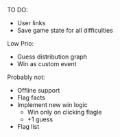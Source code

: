 TO DO:
- User links
- Save game state for all difficulties

Low Prio:
- Guess distribution graph
- Win as custom event

Probably not:
- Offline support
- Flag facts
- Implement new win logic
    - Win only on clicking flagle
    - +1 guess
- Flag list